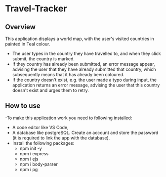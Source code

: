 # Travel-Tracker
## Overview
This application displays a world map, with the user's visited countries in painted in Teal colour.
- The user types in the country they have travelled to, and when they click submit, the country is marked.
- If they country has already been submitted, an error message appear,  advising the user that they have already submitted that country, which subsequently means that it has already been coloured.
- If the country doesn't exist, e.g. the user made a typo during input, the application returns an error message, advising the user that this country doesn't exist and urges them to retry.
## How to use
-To make this application work you need to following installed:
  - A code editor like VS Code,
  - A database like postgreSQL. Create an account and store the password (it is required to link the app with the database).
- Install the following packages:
  - npm init -y
  - npm i express
  - npm i ejs
  - npm i body-parser
  - npm i pg
  
